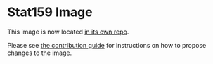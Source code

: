 # Stat159 Image

This image is now located [in its own repo](https://github.com/berkeley-dsep-infra/stat159-image).

Please see [the contribution guide](https://github.com/berkeley-dsep-infra/stat159-image/CONTRIBUTING.md) for instructions on how to propose changes to the image.
